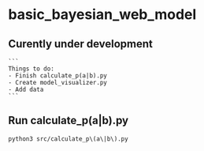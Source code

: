 # basic_bayesian_web_model

## Curently under development
    ```
    Things to do:
    - Finish calculate_p(a|b).py
    - Create model_visualizer.py
    - Add data
    ```

## Run calculate_p(a|b).py
`python3 src/calculate_p\(a\|b\).py`